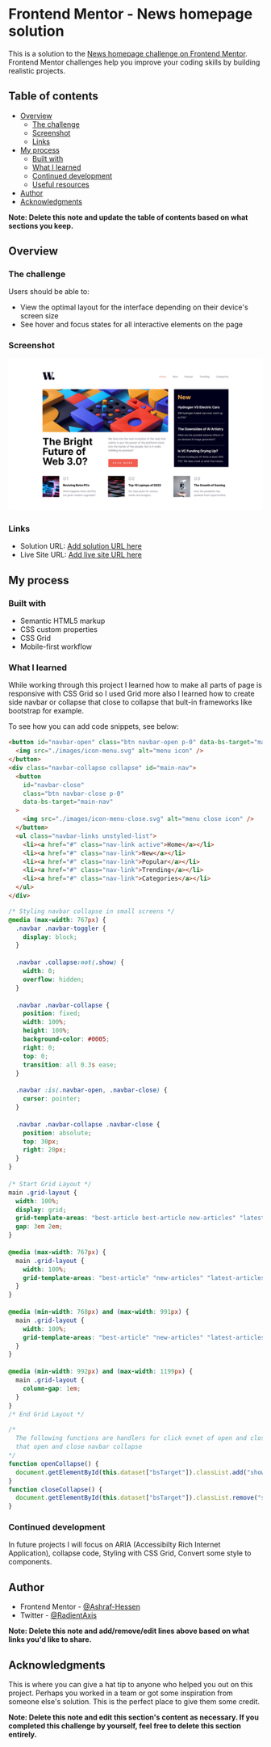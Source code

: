 # Frontend Mentor - News homepage solution

This is a solution to the [News homepage challenge on Frontend Mentor](https://www.frontendmentor.io/challenges/news-homepage-H6SWTa1MFl). Frontend Mentor challenges help you improve your coding skills by building realistic projects.

## Table of contents

- [Overview](#overview)
  - [The challenge](#the-challenge)
  - [Screenshot](#screenshot)
  - [Links](#links)
- [My process](#my-process)
  - [Built with](#built-with)
  - [What I learned](#what-i-learned)
  - [Continued development](#continued-development)
  - [Useful resources](#useful-resources)
- [Author](#author)
- [Acknowledgments](#acknowledgments)

**Note: Delete this note and update the table of contents based on what sections you keep.**

## Overview

### The challenge

Users should be able to:

- View the optimal layout for the interface depending on their device's screen size
- See hover and focus states for all interactive elements on the page

### Screenshot

![desktop-preview](./screenshots/desktop-preview.jpg)

### Links

- Solution URL: [Add solution URL here](https://your-solution-url.com)
- Live Site URL: [Add live site URL here](https://your-live-site-url.com)

## My process

### Built with

- Semantic HTML5 markup
- CSS custom properties
- CSS Grid
- Mobile-first workflow

### What I learned

While working through this project I learned how to make all parts of page is responsive
with CSS Grid so I used Grid more also I learned how to create side navbar or collapse that
close to collapse that bult-in frameworks like bootstrap for example.

To see how you can add code snippets, see below:

```html
<button id="navbar-open" class="btn navbar-open p-0" data-bs-target="main-nav">
  <img src="./images/icon-menu.svg" alt="menu icon" />
</button>
<div class="navbar-collapse collapse" id="main-nav">
  <button
    id="navbar-close"
    class="btn navbar-close p-0"
    data-bs-target="main-nav"
  >
    <img src="./images/icon-menu-close.svg" alt="menu close icon" />
  </button>
  <ul class="navbar-links unstyled-list">
    <li><a href="#" class="nav-link active">Home</a></li>
    <li><a href="#" class="nav-link">New</a></li>
    <li><a href="#" class="nav-link">Popular</a></li>
    <li><a href="#" class="nav-link">Trending</a></li>
    <li><a href="#" class="nav-link">Categories</a></li>
  </ul>
</div>
```

```css
/* Styling navbar collapse in small screens */
@media (max-width: 767px) {
  .navbar .navbar-toggler {
    display: block;
  }

  .navbar .collapse:not(.show) {
    width: 0;
    overflow: hidden;
  }

  .navbar .navbar-collapse {
    position: fixed;
    width: 100%;
    height: 100%;
    background-color: #0005;
    right: 0;
    top: 0;
    transition: all 0.3s ease;
  }

  .navbar :is(.navbar-open, .navbar-close) {
    cursor: pointer;
  }

  .navbar .navbar-collapse .navbar-close {
    position: absolute;
    top: 30px;
    right: 20px;
  }
}

/* Start Grid Layout */
main .grid-layout {
  width: 100%;
  display: grid;
  grid-template-areas: "best-article best-article new-articles" "latest-articles latest-articles latest-articles";
  gap: 3em 2em;
}

@media (max-width: 767px) {
  main .grid-layout {
    width: 100%;
    grid-template-areas: "best-article" "new-articles" "latest-articles";
  }
}

@media (min-width: 768px) and (max-width: 991px) {
  main .grid-layout {
    width: 100%;
    grid-template-areas: "best-article" "new-articles" "latest-articles";
  }
}

@media (min-width: 992px) and (max-width: 1199px) {
  main .grid-layout {
    column-gap: 1em;
  }
}
/* End Grid Layout */
```

```js
/*
  The following functions are handlers for click evnet of open and close buttons
  that open and close navbar collapse 
*/
function openCollapse() {
  document.getElementById(this.dataset["bsTarget"]).classList.add("show");
}
function closeCollapse() {
  document.getElementById(this.dataset["bsTarget"]).classList.remove("show");
}
```

### Continued development

In future projects I will focus on ARIA (Accessibilty Rich Internet Application), collapse code, Styling with CSS Grid,
Convert some style to components.

## Author

- Frontend Mentor - [@Ashraf-Hessen](https://www.frontendmentor.io/profile/Ashraf-Hessen)
- Twitter - [@RadientAxis](https://www.twitter.com/RadientAxis)

**Note: Delete this note and add/remove/edit lines above based on what links you'd like to share.**

## Acknowledgments

This is where you can give a hat tip to anyone who helped you out on this project. Perhaps you worked in a team or got some inspiration from someone else's solution. This is the perfect place to give them some credit.

**Note: Delete this note and edit this section's content as necessary. If you completed this challenge by yourself, feel free to delete this section entirely.**
